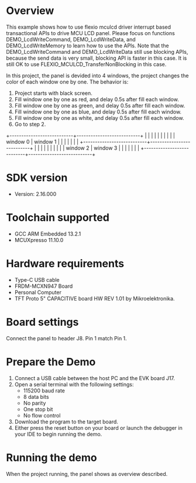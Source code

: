 Overview
========
This example shows how to use flexio mculcd driver interrupt based transactional APIs
to drive MCU LCD panel.
Please focus on functions DEMO_LcdWriteCommand, DEMO_LcdWriteData, and DEMO_LcdWriteMemory
to learn how to use the APIs. Note that the DEMO_LcdWriteCommand and DEMO_LcdWriteData
still use blocking APIs, because the send data is very small, blocking API is faster
in this case. It is still OK to use FLEXIO_MCULCD_TransferNonBlocking in this case.

In this project, the panel is devided into 4 windows, the project changes the color
of each window one by one. The behavior is:
1. Project starts with black screen.
2. Fill window one by one as red, and delay 0.5s after fill each window.
3. Fill window one by one as green, and delay 0.5s after fill each window.
4. Fill window one by one as blue, and delay 0.5s after fill each window.
5. Fill window one by one as white, and delay 0.5s after fill each window.
6. Go to step 2.

+---------------------------+---------------------------+
|                           |                           |
|                           |                           |
|                           |                           |
|      window 0             |        window 1           |
|                           |                           |
|                           |                           |
+---------------------------+---------------------------+
|                           |                           |
|                           |                           |
|                           |                           |
|      window 2             |        window 3           |
|                           |                           |
|                           |                           |
+---------------------------+---------------------------+

SDK version
===========
- Version: 2.16.000

Toolchain supported
===================
- GCC ARM Embedded  13.2.1
- MCUXpresso  11.10.0

Hardware requirements
=====================
- Type-C USB cable
- FRDM-MCXN947 Board
- Personal Computer
- TFT Proto 5" CAPACITIVE board HW REV 1.01 by Mikroelektronika.

Board settings
==============
Connect the panel to header J8. Pin 1 match Pin 1.

Prepare the Demo
================
1.  Connect a USB cable between the host PC and the EVK board J17.
2.  Open a serial terminal with the following settings:
    - 115200 baud rate
    - 8 data bits
    - No parity
    - One stop bit
    - No flow control
3.  Download the program to the target board.
4.  Either press the reset button on your board or launch the debugger in your IDE to begin running the demo.

Running the demo
================
When the project running, the panel shows as overview described.
